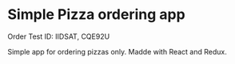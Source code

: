# Simple Pizza ordering app

Order Test ID: IIDSAT, CQE92U

Simple app for ordering pizzas only. Madde with React and Redux.
